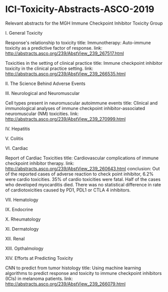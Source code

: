 # ICI-Toxicity-Abstracts-ASCO-2019
Relevant abstracts for the MGH Immune Checkpoint Inhibitor Toxicity Group

I. General Toxicity

Response's relationship to toxicity
title: Immunotherapy: Auto-immune toxicity as a predictive factor of response.
link: http://abstracts.asco.org/239/AbstView_239_267517.html

Toxicities in the setting of clinical practice
title: Immune checkpoint inhibitor toxicity in the clinical practice setting.
link: http://abstracts.asco.org/239/AbstView_239_266535.html

II. The Science Behind Adverse Events
  
		

III. Neurological and Neuromuscular

Cell types present in neuromuscular autoimmune events
title: Clinical and immunological analyses of immune checkpoint inhibitor-associated neuromuscular (NM) toxicities.
link: http://abstracts.asco.org/239/AbstView_239_270999.html
		
IV. Hepatitis

V. Colitis

VI. Cardiac

Report of Cardiac Toxicities
title: Cardiovascular complications of immune checkpoint inhibitor therapy.
link: http://abstracts.asco.org/239/AbstView_239_260643.html
conclusion: Out of the reported cases of adverse reaction to check point inhibitor, 6.2% were cardio toxicities. 35% of cardio toxicities were fatal. Half of the cases who developed myocarditis died. There was no statistical difference in rate of cardiotoxicities caused by PD1, PDL1 or CTLA 4 inhibitors.

VII. Hematology

IX. Endocrine

X. Rheumatology

XI. Dermatology

XII. Renal

XIII. Opthalmology
		
XIV. Efforts at Predicting Toxicity
 
CNN to predict from tumor histology
title: Using machine learning algorithms to predict response and toxicity to immune checkpoint inhibitors (ICIs) in melanoma patients.
link: http://abstracts.asco.org/239/AbstView_239_266079.html
